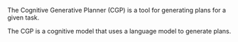 The Cognitive Generative Planner (CGP) is a tool for generating plans for a given task.

The CGP is a cognitive model that uses a language model to generate plans.
